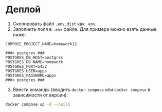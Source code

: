 # Деплой

1) Скопировать файл `.env.dist` как `.env`.
2) Заполнить поля в `.env` файле. Для примера можно взять данные ниже:

```dotenv
COMPOSE_PROJECT_NAME=homework12

###> postgres ###
POSTGRES_DB_HOST=postgres
POSTGRES_DB_NAME=homework
POSTGRES_PORT=5432
POSTGRES_USER=apps
POSTGRES_PASSWORD=apps
###< postgres ###
```

3) Ввести команды (вводить `docker-compose` или `docker compose` в зависимости от версии):

```bash
docker compose up -d --build
```
